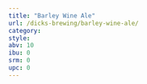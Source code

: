 ```yaml
---
title: "Barley Wine Ale"
url: /dicks-brewing/barley-wine-ale/
category: 
style: 
abv: 10
ibu: 0
srm: 0
upc: 0
---
```


